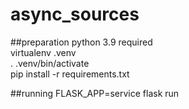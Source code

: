 # async_sources
##preparation 
python 3.9 required  
virtualenv .venv  
. .venv/bin/activate  
pip install -r requirements.txt

##running
FLASK_APP=service flask run